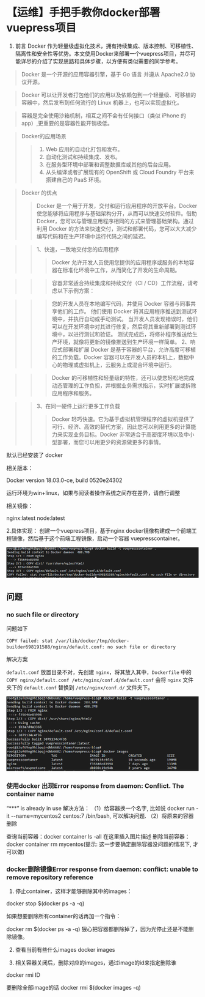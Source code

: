 # 【运维】手把手教你docker部署vuepress项目
1. 前言
Docker 作为轻量级虚拟化技术，拥有持续集成、版本控制、可移植性、隔离性和安全性等优势。本文使用Docker来部署一个vuepress项目，并尽可能详尽的介绍了实现思路和具体步骤，以方便有类似需要的同学参考。
> Docker 是一个开源的应用容器引擎，基于 Go 语言 并遵从 Apache2.0 协议开源。

> Docker 可以让开发者打包他们的应用以及依赖包到一个轻量级、可移植的容器中，然后发布到任何流行的 Linux 机器上，也可以实现虚拟化。

> 容器是完全使用沙箱机制，相互之间不会有任何接口（类似 iPhone 的 app）,更重要的是容器性能开销极低。

> Docker的应用场景
>> 1. Web 应用的自动化打包和发布。
>> 2. 自动化测试和持续集成、发布。
>> 3. 在服务型环境中部署和调整数据库或其他的后台应用。
>> 4. 从头编译或者扩展现有的 OpenShift 或 Cloud Foundry 平台来搭建自己的 PaaS 环境。

> Docker 的优点
>>Docker 是一个用于开发，交付和运行应用程序的开放平台。Docker 使您能够将应用程序与基础架构分开，从而可以快速交付软件。借助 Docker，您可以与管理应用程序相同的方式来管理基础架构。通过利用 Docker 的方法来快速交付，测试和部署代码，您可以大大减少编写代码和在生产环境中运行代码之间的延迟。

>> 1、快速，一致地交付您的应用程序
>>>Docker 允许开发人员使用您提供的应用程序或服务的本地容器在标准化环境中工作，从而简化了开发的生命周期。

>>>容器非常适合持续集成和持续交付（CI / CD）工作流程，请考虑以下示例方案：

>>>您的开发人员在本地编写代码，并使用 Docker 容器与同事共享他们的工作。
>>>他们使用 Docker 将其应用程序推送到测试环境中，并执行自动或手动测试。
>>>当开发人员发现错误时，他们可以在开发环境中对其进行修复，然后将其重新部署到测试环境中，以进行测试和验证。
>>>测试完成后，将修补程序推送给生产环境，就像将更新的镜像推送到生产环境一样简单。
>>2、响应式部署和扩展
>>>Docker 是基于容器的平台，允许高度可移植的工作负载。Docker 容器可以在开发人员的本机上，数据中心的物理或虚拟机上，云服务上或混合环境中运行。

>>>Docker 的可移植性和轻量级的特性，还可以使您轻松地完成动态管理的工作负担，并根据业务需求指示，实时扩展或拆除应用程序和服务。

>>3、在同一硬件上运行更多工作负载
>>>Docker 轻巧快速。它为基于虚拟机管理程序的虚拟机提供了可行、经济、高效的替代方案，因此您可以利用更多的计算能力来实现业务目标。Docker 非常适合于高密度环境以及中小型部署，而您可以用更少的资源做更多的事情。

默认已经安装了 docker

相关版本：

Docker version 18.03.0-ce, build 0520e24302

运行环境为win+linux，如果与阅读者操作系统之间存在差异，请自行调整

相关镜像：

nginx:latest
node:latest

2.具体实现：
创建一个vuepress项目，基于nginx docker镜像构建成一个前端工程镜像，然后基于这个前端工程镜像，启动一个容器 vuepresscontainer。

![avatar](vuepress1.png)

## 问题
### no such file or directory
问题如下
```
COPY failed: stat /var/lib/docker/tmp/docker-builder698191588/nginx/default.conf: no such file or directory
```

解决方案

`default.conf` 放置目录不对，先创建 `nginx`，将其放入其中，`Dockerfile` 中的 `COPY nginx/default.conf /etc/nginx/conf.d/default.conf`
会将 `nginx` 文件夹下的 `default.conf` 替换到 `/etc/nginx/conf.d/` 文件夹下。

![avatar](vuepress2.png)


### 使用docker 出现Error response from daemon: Conflict. The container name
“***” is already in use
解决方法：
（1）给容器换一个名字, 比如说 docker run -it --name=mycentos2 centos:7 /bin/bash, 可以解决问题.
（2）将原来的容器删除

查询当前容器：docker container ls -all
在这里插入图片描述
删除当前容器：docker container rm mycentos(提示: 这一步要确定删除容器没问题的情况下, 才可以做)

### docker删除镜像Error response from daemon: conflict: unable to remove repository reference
1. 停止container，这样才能够删除其中的images：

docker stop $(docker ps -a -q)

如果想要删除所有container的话再加一个指令：

docker rm $(docker ps -a -q)
狠心把容器都删除掉了，因为光停止还是不能删除镜像。

2. 查看当前有些什么images    docker images

3. 相关容器关闭后，删除对应的images，通过image的id来指定删除谁

docker rmi ID

 要删除全部image的话    docker rmi $(docker images -q)